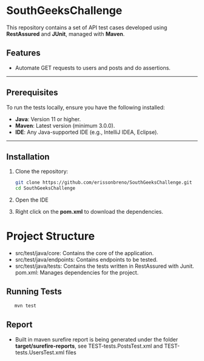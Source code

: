 # SouthGeeksChallenge

This repository contains a set of API test cases developed using **RestAssured** and **JUnit**, managed with **Maven**. 

## Features

- Automate GET requests to users and posts and do assertions.

---

## Prerequisites

To run the tests locally, ensure you have the following installed:

- **Java**: Version 11 or higher.
- **Maven**: Latest version (minimum 3.0.0).
- **IDE**: Any Java-supported IDE (e.g., IntelliJ IDEA, Eclipse).

---

## Installation

1. Clone the repository:

   ```bash
   git clone https://github.com/erissonbreno/SouthGeeksChallenge.git
   cd SouthGeeksChallenge
   ```
2. Open the IDE
3. Right click on the **pom.xml** to download the dependencies.

# Project Structure
- src/test/java/core: Contains the core of the application.
- src/test/java/endpoints: Contains endpoints to be tested.
- src/test/java/tests: Contains the tests written in RestAssured with Junit.
pom.xml: Manages dependencies for the project.

## Running Tests
```bash
   mvn test
   ```

## Report
- Built in maven surefire report is being generated under the folder **target/surefire-reports**, see TEST-tests.PostsTest.xml and TEST-tests.UsersTest.xml files
